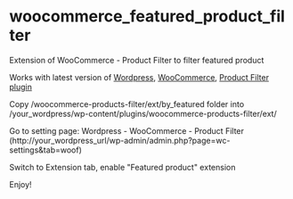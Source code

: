 # woocommerce_featured_product_filter
Extension of WooCommerce - Product Filter to filter featured product


Works with latest version of [Wordpress](https://wordpress.org/download/), [WooCommerce](https://wordpress.org/plugins/woocommerce/), [Product Filter plugin](http://www.woocommerce-filter.com/)

Copy /woocommerce-products-filter/ext/by_featured folder into /your_wordpress/wp-content/plugins/woocommerce-products-filter/ext/

Go to setting page: Wordpress - WooCommerce - Product Filter (http://your_wordpress_url/wp-admin/admin.php?page=wc-settings&tab=woof)

Switch to Extension tab, enable "Featured product" extension

Enjoy!

